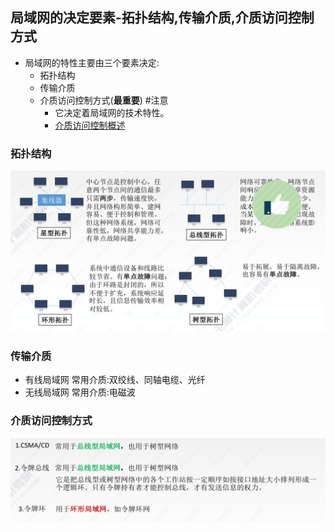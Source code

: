 ## 局域网的决定要素-拓扑结构,传输介质,介质访问控制方式
- 局域网的特性主要由三个要素决定:
	- 拓扑结构
	- 传输介质
	- 介质访问控制方式(**最重要**) #注意
		- 它决定着局域网的技术特性。
		- [介质访问控制概述](介质访问控制概述.md)
### 拓扑结构
![](attachments/Pasted%20image%2020221009013149.png)
### 传输介质
- 有线局域网 常用介质:双绞线、同轴电缆、光纤
- 无线局域网 常用介质:电磁波

### 介质访问控制方式
![](attachments/Pasted%20image%2020221009013325.png)